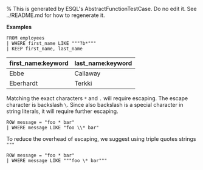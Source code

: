 % This is generated by ESQL's AbstractFunctionTestCase. Do no edit it. See ../README.md for how to regenerate it.

**Examples**

```esql
FROM employees
| WHERE first_name LIKE """?b*"""
| KEEP first_name, last_name
```

| first_name:keyword | last_name:keyword |
| --- | --- |
| Ebbe | Callaway |
| Eberhardt | Terkki |

Matching the exact characters `*` and `.` will require escaping. The escape character is backslash `\`. Since also backslash is a special character in string literals, it will require further escaping.

```esql
ROW message = "foo * bar"
| WHERE message LIKE "foo \\* bar"
```

To reduce the overhead of escaping, we suggest using triple quotes strings `"""`

```esql
ROW message = "foo * bar"
| WHERE message LIKE """foo \* bar"""
```

